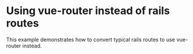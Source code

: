 # Using vue-router instead of rails routes

This example demonstrates how to convert typical rails routes to use vue-router instead.
